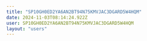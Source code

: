 ```yaml
---
title: "SP10GH0ED2YA6AN2BT94N75KMVJAC3DGARD5W4HQM"
date: 2024-11-03T08:14:24.922Z
user: SP10GH0ED2YA6AN2BT94N75KMVJAC3DGARD5W4HQM
layout: "users"
---
```

    